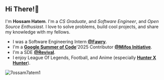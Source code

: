 ## Hi There!👋
I'm **Hossam Hatem**. I'm a _CS Graduate_, and _Software Engineer_, and _Open Source Enthusiast_. I love to solve problems, build cool projects, and share my knowledge with my fellows.

- I was a Software Engineering Intern [**@Fawry**](https://www.fawry.com/).
- I'm a [**Google Summer of Code**](https://summerofcode.withgoogle.com/)'2025 Contributor [**@Mifos Initiative**](https://github.com/openmf).
- I'm a SDE [**@Revival**](https://revival-me.com/).
- I enjoy League Of Legends, Football, and Anime (especially [**Hunter X Hunter**](https://www.imdb.com/title/tt2098220/)).


<img src="https://komarev.com/ghpvc/?username=7ossam7atem1&label=Profile%20views&color=0e75b6&style=flat" alt="7ossam7atem1" />
